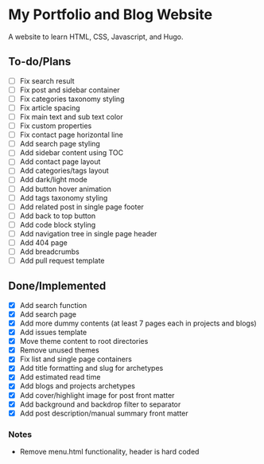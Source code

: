 # My Portfolio and Blog Website

A website to learn HTML, CSS, Javascript, and Hugo.

## To-do/Plans

- [ ] Fix search result
- [ ] Fix post and sidebar container
- [ ] Fix categories taxonomy styling
- [ ] Fix article spacing
- [ ] Fix main text and sub text color
- [ ] Fix custom properties
- [ ] Fix contact page horizontal line
- [ ] Add search page styling
- [ ] Add sidebar content using TOC
- [ ] Add contact page layout
- [ ] Add categories/tags layout
- [ ] Add dark/light mode
- [ ] Add button hover animation
- [ ] Add tags taxonomy styling
- [ ] Add related post in single page footer
- [ ] Add back to top button
- [ ] Add code block styling
- [ ] Add navigation tree in single page header
- [ ] Add 404 page
- [ ] Add breadcrumbs
- [ ] Add pull request template

## Done/Implemented

- [x] Add search function
- [x] Add search page
- [x] Add more dummy contents (at least 7 pages each in projects and blogs)
- [x] Add issues template
- [x] Move theme content to root directories
- [x] Remove unused themes
- [x] Fix list and single page containers
- [x] Add title formatting and slug for archetypes
- [x] Add estimated read time
- [x] Add blogs and projects archetypes
- [x] Add cover/highlight image for post front matter
- [x] Add background and backdrop filter to separator
- [x] Add post description/manual summary front matter

### Notes

- Remove menu.html functionality, header is hard coded
